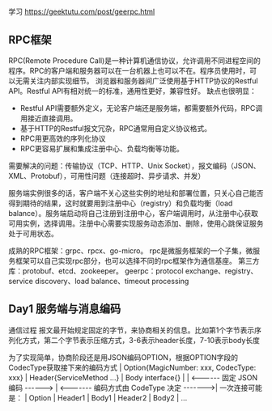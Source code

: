 #
学习 https://geektutu.com/post/geerpc.html

## RPC框架
RPC(Remote Procedure Call)是一种计算机通信协议，允许调用不同进程空间的程序。RPC的客户端和服务器可以在一台机器上也可以不在。程序员使用时，可以无需关注内部实现细节。
浏览器和服务器间广泛使用基于HTTP协议的Restful API。Restful API有相对统一的标准，通用性更好，兼容性好。
缺点也很明显：
- Restful API需要额外定义，无论客户端还是服务端，都需要额外代码，RPC调用接近直接调用。
- 基于HTTP的Restful报文冗杂，RPC通常用自定义协议格式。
- RPC用更高效的序列化协议
- RPC更容易扩展和集成注册中心、负载均衡等功能。

需要解决的问题：传输协议（TCP、HTTP、Unix Socket），报文编码（JSON、XML、Protobuf），可用性问题（连接超时、异步请求、并发）

服务端实例很多的话，客户端不关心这些实例的地址和部署位置，只关心自己能否得到期待的结果，这时就要用到注册中心（registry）和负载均衡（load balance）。服务端启动将自己注册到注册中心，客户端调用时，从注册中心获取可用实例，选择调用。注册中心需要实现服务动态添加、删除，使用心跳保证服务处于可用状态。

成熟的RPC框架：grpc、rpcx、go-micro。
rpc是微服务框架的一个子集，微服务框架可以自己实现rpc部分，也可以选择不同的rpc框架作为通信基座。
第三方库：protobuf、etcd、zookeeper。
geerpc：protocol exchange、registry、service discovery、load balance、timeout processing

## Day1 服务端与消息编码


通信过程
报文最开始规定固定的字节，来协商相关的信息。比如第1个字节表示序列化方式，第二个字节表示压缩方式，3-6表示header长度，7-10表示body长度

为了实现简单，协商阶段还是用JSON编码OPTION，根据OPTION字段的CodecType获取接下来的编码方式
| Option{MagicNumber: xxx, CodecType: xxx} | Header{ServiceMethod ...} | Body interface{} |
| <------      固定 JSON 编码      ------>  | <-------   编码方式由 CodeType 决定   ------->|
一次连接可能是：
| Option | Header1 | Body1 | Header2 | Body2 | ... 